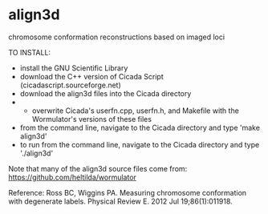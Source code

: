 # align3d
chromosome conformation reconstructions based on imaged loci

TO INSTALL:
* install the GNU Scientific Library
* download the C++ version of Cicada Script (cicadascript.sourceforge.net)
* download the align3d files into the Cicada directory
* * overwrite Cicada's userfn.cpp, userfn.h, and Makefile with the Wormulator's versions of these files
* from the command line, navigate to the Cicada directory and type 'make align3d'
* to run from the command line, navigate to the Cicada directory and type './align3d'

Note that many of the align3d source files come from:  https://github.com/heltilda/wormulator

Reference:  Ross BC, Wiggins PA. Measuring chromosome conformation with degenerate labels. Physical Review E. 2012 Jul 19;86(1):011918.
